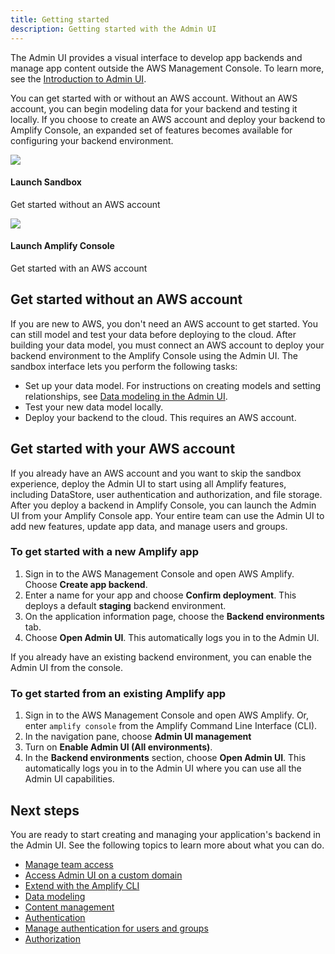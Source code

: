 ```yaml
---
title: Getting started
description: Getting started with the Admin UI
---
```


The Admin UI provides a visual interface to develop app backends and manage app content outside the AWS Management Console. To learn more, see the [Introduction to Admin UI](~/console/adminui/intro.md).

You can get started with or without an AWS account. Without an AWS account, you can begin modeling data for your backend and testing it locally. If you choose to create an AWS account and deploy your backend to Amplify Console, an expanded set of features becomes available for configuring your backend environment. 

<amplify-responsive-grid grid-gap="2" columns="2" class="margin-top-lg margin-bottom-lg">
<docs-card external url="https://sandbox.amplifyapp.com/" container-tag="amplify-external-link" >
  <img slot="graphic" src="~/images/console/adminui.svg" />
  <h4 slot="heading">Launch Sandbox</h4>
  <p slot="description">Get started without an AWS account</p>
</docs-card>
<docs-card external url="https://console.aws.amazon.com/amplify/home?#/deploy-backend" container-tag="amplify-external-link" >
  <img slot="graphic" src="~/assets/logo-dark.svg" />
  <h4 slot="heading">Launch Amplify Console</h4>
  <p slot="description">Get started with an AWS account</p>
</docs-card>
</amplify-responsive-grid>

## Get started without an AWS account 

If you are new to AWS, you don't need an AWS account to get started. You can still model and test your data before deploying to the cloud. After building your data model, you must connect an AWS account to deploy your backend environment to the Amplify Console using the Admin UI. The sandbox interface lets you perform the following tasks:
  * Set up your data model. For instructions on creating models and setting relationships, see [Data modeling in the Admin UI](~/console/data/data-model.md#Data-modeling-in-the-Admin-UI).
  * Test your new data model locally.
  * Deploy your backend to the cloud. This requires an AWS account.

## Get started with your AWS account

If you already have an AWS account and you want to skip the sandbox experience, deploy the Admin UI to start using all Amplify features, including DataStore, user authentication and authorization, and file storage. After you deploy a backend in Amplify Console, you can launch the Admin UI from your Amplify Console app. Your entire team can use the Admin UI to add new features, update app data, and manage users and groups.

### To get started with a new Amplify app
1. Sign in to the AWS Management Console and open AWS Amplify. Choose **Create app backend**.
2. Enter a name for your app and choose **Confirm deployment**. This deploys a default **staging** backend environment.
3. On the application information page, choose the **Backend environments** tab.
4. Choose **Open Admin UI**. This automatically logs you in to the Admin UI.

If you already have an existing backend environment, you can enable the Admin UI from the console.

### To get started from an existing Amplify app

1. Sign in to the AWS Management Console and open AWS Amplify. Or, enter `amplify console` from the Amplify Command Line Interface (CLI).
2. In the navigation pane, choose **Admin UI management**
3. Turn on **Enable Admin UI (All environments)**. 
4. In the **Backend environments** section, choose **Open Admin UI**.  This automatically logs you in to the Admin UI where you can use all the Admin UI capabilities.

## Next steps

You are ready to start creating and managing your application's backend in the Admin UI. See the following topics to learn more about what you can do.
  * [Manage team access](~/console/adminui/access-management.md)
  * [Access Admin UI on a custom domain](~/console/adminui/custom-domain.md)
  * [Extend with the Amplify CLI ](~/console/adminui/extend-cli.md)
  * [Data modeling](~/console/data/data-model.md)
  * [Content management](~/console/data/content-management.md)
  * [Authentication](~/console/auth/authentication.md)
  * [Manage authentication for users and groups](~/console/auth/user-management.md)
  * [Authorization](~/console/authz/authorization.md)
  
  
 


